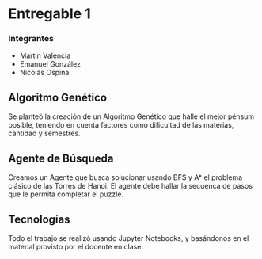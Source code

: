 # Entregable 1
### Integrantes
- Martin Valencia
- Emanuel González
- Nicolás Ospina

## Algoritmo Genético
Se planteó la creación de un Algoritmo Genético que halle el mejor pénsum posible, teniendo en cuenta factores como dificultad de las materias, cantidad y semestres. 
## Agente de Búsqueda
Creamos un Agente que busca solucionar usando BFS y A* el problema clásico de las Torres de Hanoi. El agente debe hallar la secuenca de pasos que le permita completar el puzzle.

## Tecnologías
Todo el trabajo se realizó usando Jupyter Notebooks, y basándonos en el material provisto por el docente en clase.
